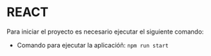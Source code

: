 # REACT

Para iniciar el proyecto es necesario ejecutar el siguiente comando:

* Comando para ejecutar la aplicacióñ: `npm run start`
